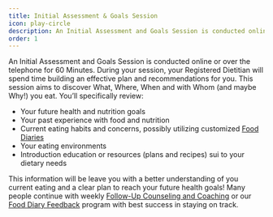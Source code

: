 ```yaml
---
title: Initial Assessment & Goals Session
icon: play-circle
description: An Initial Assessment and Goals Session is conducted online or over the telephone for 60 Minutes. During your session, your Registered Dietitian will spend time building an effective plan and recommendations for you. This session aims to discover What, Where, When and with Whom (and maybe Why!) you eat.
order: 1
---
```


An Initial Assessment and Goals Session is conducted online or over the telephone for 60 Minutes. During your session, your Registered Dietitian will spend time building an effective plan and recommendations for you. This session aims to discover What, Where, When and with Whom (and maybe Why!) you eat. You’ll specifically review:

* Your future health and nutrition goals
* Your past experience with food and nutrition
* Current eating habits and concerns, possibly utilizing customized [Food Diaries](/services/diary/)
* Your eating environments
* Introduction education or resources (plans and recipes) sui to your dietary needs

This information will be leave you with a better understanding of you current eating and a clear plan to reach your future health goals! Many people continue with weekly [Follow-Up Counseling and Coaching](/services/followup/) or our [Food Diary Feedback](/services/diary/) program with best success in staying on track.
